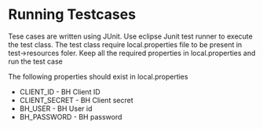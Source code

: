 # Running Testcases
Tese cases are written using JUnit.  Use eclipse Junit test runner to execute the test class.
The test class require local.properties file to be present in test->resources foler.
Keep all the required properties in local.properties and run the test case

The following properties should exist in local.properties

* CLIENT_ID - BH Client ID
* CLIENT_SECRET - BH Client secret
* BH_USER - BH User id
* BH_PASSWORD - BH password 